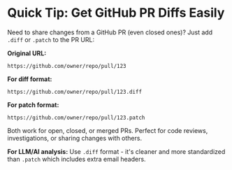 # Quick Tip: Get GitHub PR Diffs Easily

Need to share changes from a GitHub PR (even closed ones)? Just add `.diff` or `.patch` to the PR URL:

**Original URL:**
```
https://github.com/owner/repo/pull/123
```

**For diff format:**
```
https://github.com/owner/repo/pull/123.diff
```

**For patch format:**
```
https://github.com/owner/repo/pull/123.patch
```

Both work for open, closed, or merged PRs. Perfect for code reviews, investigations, or sharing changes with others.

**For LLM/AI analysis:** Use `.diff` format - it's cleaner and more standardized than `.patch` which includes extra email headers.